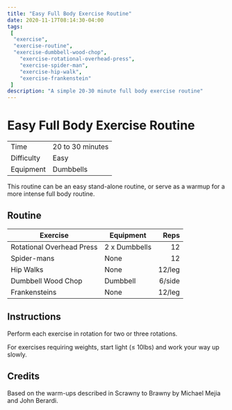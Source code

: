 ```yaml
---
title: "Easy Full Body Exercise Routine"
date: 2020-11-17T08:14:30-04:00
tags:
 [
  "exercise",
  "exercise-routine",
  "exercise-dumbbell-wood-chop",
	"exercise-rotational-overhead-press",
	"exercise-spider-man",
	"exercise-hip-walk",
	"exercise-frankenstein"
 ]
description: "A simple 20-30 minute full body exercise routine"
---
```


# Easy Full Body Exercise Routine

|            |                  |
| ---------- | ---------------- |
| Time       | 20 to 30 minutes |
| Difficulty | Easy             |
| Equipment  | Dumbbells        |

This routine can be an easy stand-alone routine, or serve as a warmup for a more intense full body routine.

## Routine

| Exercise                  | Equipment     |   Reps |
| ------------------------- | ------------- | -----: |
| Rotational Overhead Press | 2 x Dumbbells |     12 |
| Spider-mans               | None          |     12 |
| Hip Walks                 | None          | 12/leg |
| Dumbbell Wood Chop        | Dumbbell      | 6/side |
| Frankensteins             | None          | 12/leg |

## Instructions

Perform each exercise in rotation for two or three rotations. 

For exercises requiring weights, start light (≤ 10lbs) and work your way up slowly.

## Credits

Based on the warm-ups described in Scrawny to Brawny by Michael Mejia and John Berardi.

